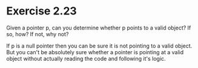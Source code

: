 Exercise 2.23
=============

Given a pointer p, can you determine whether p points to a valid object? If so, how? If not, why not?

If p is a null pointer then you can be sure it is not pointing to a valid object. But you can't be absolutely sure whether a pointer is pointing at a valid object without actually reading the code and following it's logic.

